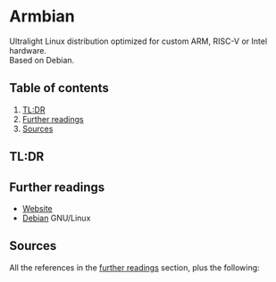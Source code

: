 # Armbian

Ultralight Linux distribution optimized for custom ARM, RISC-V or Intel hardware.<br/>
Based on Debian.

## Table of contents <!-- omit in toc -->

1. [TL:DR](#tldr)
1. [Further readings](#further-readings)
1. [Sources](#sources)

## TL:DR

## Further readings

- [Website]
- [Debian] GNU/Linux

## Sources

All the references in the [further readings] section, plus the following:

<!-- project's references -->
[website]: https://www.armbian.com/

<!-- internal references -->
[debian]: debian.md
[further readings]: #further-readings

<!-- external references -->
